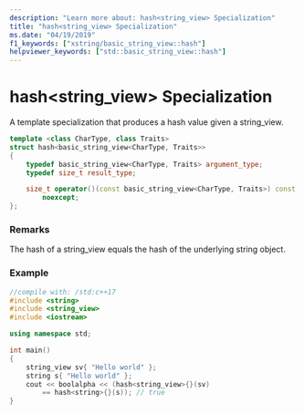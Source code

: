 ```yaml
---
description: "Learn more about: hash<string_view> Specialization"
title: "hash<string_view> Specialization"
ms.date: "04/19/2019"
f1_keywords: ["xstring/basic_string_view::hash"]
helpviewer_keywords: ["std::basic_string_view::hash"]
---
```

# hash&lt;string_view&gt; Specialization

A template specialization that produces a hash value given a string_view.

```cpp
template <class CharType, class Traits>
struct hash<basic_string_view<CharType, Traits>>
{
    typedef basic_string_view<CharType, Traits> argument_type;
    typedef size_t result_type;

    size_t operator()(const basic_string_view<CharType, Traits>) const
        noexcept;
};
```

### Remarks

The hash of a string_view equals the hash of the underlying string object.

### Example

```cpp
//compile with: /std:c++17
#include <string>
#include <string_view>
#include <iostream>

using namespace std;

int main()
{
    string_view sv{ "Hello world" };
    string s{ "Hello world" };
    cout << boolalpha << (hash<string_view>{}(sv)
        == hash<string>{}(s)); // true
}
```
